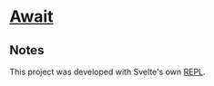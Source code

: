 # [Await](https://svelte.dev/repl/9435f7a61ec94c1795d21db886baa680?version=3.38.1)

## Notes

This project was developed with Svelte's own [REPL](https://svelte.dev/repl).
